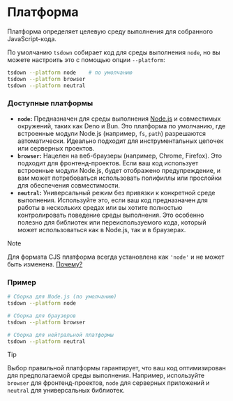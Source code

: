# Платформа

Платформа определяет целевую среду выполнения для собранного JavaScript-кода.

По умолчанию `tsdown` собирает код для среды выполнения `node`, но вы можете настроить это с помощью опции `--platform`:

```bash
tsdown --platform node    # по умолчанию
tsdown --platform browser
tsdown --platform neutral
```

### Доступные платформы

- **`node`:** Предназначен для среды выполнения [Node.js](https://nodejs.org/) и совместимых окружений, таких как Deno и Bun. Это платформа по умолчанию, где встроенные модули Node.js (например, `fs`, `path`) разрешаются автоматически. Идеально подходит для инструментальных цепочек или серверных проектов.
- **`browser`:** Нацелен на веб-браузеры (например, Chrome, Firefox). Это подходит для фронтенд-проектов. Если ваш код использует встроенные модули Node.js, будет отображено предупреждение, и вам может потребоваться использовать полифиллы или прослойки для обеспечения совместимости.
- **`neutral`:** Универсальный режим без привязки к конкретной среде выполнения. Используйте это, если ваш код предназначен для работы в нескольких средах или вы хотите полностью контролировать поведение среды выполнения. Это особенно полезно для библиотек или переиспользуемого кода, который может использоваться как в Node.js, так и в браузерах.

> [!NOTE]
> Для формата CJS платформа всегда установлена как `'node'` и не может быть изменена. [Почему?](https://github.com/rolldown/rolldown/pull/4693#issuecomment-2912229545)

### Пример

```bash
# Сборка для Node.js (по умолчанию)
tsdown --platform node

# Сборка для браузеров
tsdown --platform browser

# Сборка для нейтральной платформы
tsdown --platform neutral
```

> [!TIP]
> Выбор правильной платформы гарантирует, что ваш код оптимизирован для предполагаемой среды выполнения. Например, используйте `browser` для фронтенд-проектов, `node` для серверных приложений и `neutral` для универсальных библиотек.
